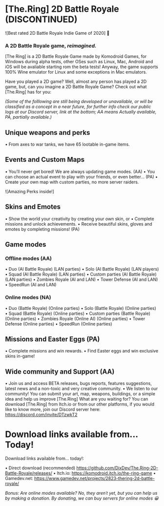 # [The.Ring] 2D Battle Royale (DISCONTINUED)

![Best rated 2D Battle Royale Indie Game of 2020] 🥇

### A 2D Battle Royale game, _reimagined._ 

[The Ring] is a 2D Battle Royale Game made by Komodroid Games, for Windows during alpha tests, other OSes such as Linux, Mac, Android and iOS will be avaliable starting rom the beta tests!
Anyway, the game supports 100% Wine emulator for Linux and some exceptions in Mac emulators.

Have you played a 2D game? Well, almost any person has played a 2D game, but, can you imagine a 2D Battle Royale Game? Check out what [The.Ring] has for you:

_(Some of the folllowing are still being developed or unavailable, or will be classified as a concept in a near future, for further info check our public logs at our Discord server, link at the bottom; AA means Actually available, PA, partially available.)_

## Unique weapons and perks
•    From axes to war tanks, we have 65 lootable in-game items.

## Events and Custom Maps
•    You’ll never get bored! We are always updating game modes. (AA)
•    You can choose an actual event to play with your friends, or even better... (PA)
•    Create your own map with custom parties, no more server raiders.

![Amazing Perks inside!]

## Skins and Emotes
•    Show the world your creativity by creating your own skin, or
•    Complete missions and unlock achievements.
•    Receive beautiful skins, gloves and emotes by completing missions! (PA)

## Game modes
### Offline modes (AA)
•    Duo (AI Battle Royale) (LAN parties)
•    Solo (AI Battle Royale) (LAN players)
•    Squad (AI Battle Royale) (LAN parties)
•    Custom parties (AI Battle Royale) (LAN parties)
•    Zombies Royale (AI and LAN)
•    Tower Defense (AI and LAN)
•    SpeedRun (AI and LAN)

### Online modes (NA)
•    Duo (Battle Royale) (Online parties)
•    Solo (Battle Royale) (Online parties)
•    Squad (Battle Royale) (Online parties)
•    Custom parties (Battle Royale) (Online parties)
•    Zombies Royale (Online AI) (Online parties)
•    Tower Defense (Online parties)
•    SpeedRun (Online parties)

## Missions and Easter Eggs (PA)
•    Complete missions and win rewards.
•    Find Easter eggs and win exclusive skins in-game!

## Wide community and Support (AA)
•    Join us and access BETA releases, bugs reports, features suggestions, latest news and a non-toxic and very creative community.
•    We listen to our community! You can submit your art, map, weapons, buildings, or a simple idea and help us improve [The.Ring]
 What are you waiting for?
You can download [The.Ring] from Itch.io or from our other platforms, if you would like to know more, join our Discord server here: https://discord.com/invite/DTzwkT2

# Download links available from... Today!
Download links available from… today!:

•    Direct download (recommended) https://github.com/DixDev/The.Ring-2D-Battle-Royale/releases/
•    Itch.io: https://komodroid.itch.io/the-ring-game
•    Gamedev.net: https://www.gamedev.net/projects/2823-thering-2d-battle-royale/

_Bonus: Are online modes available? No, they aren´t yet, but you can help us by making a donation. By donating, we can buy servers for online modes 😀_
